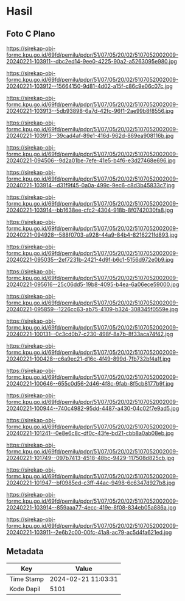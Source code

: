 # Hasil

## Foto C Plano

https://sirekap-obj-formc.kpu.go.id/69fd/pemilu/pdpr/51/07/05/20/02/5107052002009-20240221-103911--dbc2ed14-9ee0-4225-90a2-a5263095e980.jpg

https://sirekap-obj-formc.kpu.go.id/69fd/pemilu/pdpr/51/07/05/20/02/5107052002009-20240221-103912--15664150-9d81-4d02-a15f-c86c9e06c07c.jpg

https://sirekap-obj-formc.kpu.go.id/69fd/pemilu/pdpr/51/07/05/20/02/5107052002009-20240221-103913--5db93898-6a7d-42fc-96f1-2ae99b8f8556.jpg

https://sirekap-obj-formc.kpu.go.id/69fd/pemilu/pdpr/51/07/05/20/02/5107052002009-20240221-103913--39cad4af-89e1-416d-962d-869ea908116b.jpg

https://sirekap-obj-formc.kpu.go.id/69fd/pemilu/pdpr/51/07/05/20/02/5107052002009-20240221-094506--9d2a01be-7efe-41e5-b4f6-e3d27468e696.jpg

https://sirekap-obj-formc.kpu.go.id/69fd/pemilu/pdpr/51/07/05/20/02/5107052002009-20240221-103914--d31f9f45-0a0a-499c-9ec6-c8d3b45833c7.jpg

https://sirekap-obj-formc.kpu.go.id/69fd/pemilu/pdpr/51/07/05/20/02/5107052002009-20240221-103914--bb1638ee-cfc2-4304-918b-8f0742030fa8.jpg

https://sirekap-obj-formc.kpu.go.id/69fd/pemilu/pdpr/51/07/05/20/02/5107052002009-20240221-094928--588f0703-a928-44a9-84b4-8216221fd893.jpg

https://sirekap-obj-formc.kpu.go.id/69fd/pemilu/pdpr/51/07/05/20/02/5107052002009-20240221-095035--2ef7231b-2421-4d9f-b6c1-5156d972e0b9.jpg

https://sirekap-obj-formc.kpu.go.id/69fd/pemilu/pdpr/51/07/05/20/02/5107052002009-20240221-095616--25c06dd5-19b8-4095-b4ea-6a06ece59000.jpg

https://sirekap-obj-formc.kpu.go.id/69fd/pemilu/pdpr/51/07/05/20/02/5107052002009-20240221-095859--1226cc63-ab75-4109-b324-308345f0559e.jpg

https://sirekap-obj-formc.kpu.go.id/69fd/pemilu/pdpr/51/07/05/20/02/5107052002009-20240221-100131--0c3cd0b7-c230-498f-8a7b-8f33aca74f42.jpg

https://sirekap-obj-formc.kpu.go.id/69fd/pemilu/pdpr/51/07/05/20/02/5107052002009-20240221-100428--c6a9ec21-d16c-4f49-899d-7fb732bf4a1f.jpg

https://sirekap-obj-formc.kpu.go.id/69fd/pemilu/pdpr/51/07/05/20/02/5107052002009-20240221-100646--655c0d56-2d46-4f8c-9fab-8f5cb8177b9f.jpg

https://sirekap-obj-formc.kpu.go.id/69fd/pemilu/pdpr/51/07/05/20/02/5107052002009-20240221-100944--740c4982-95dd-4487-a430-04c02f7e9ad5.jpg

https://sirekap-obj-formc.kpu.go.id/69fd/pemilu/pdpr/51/07/05/20/02/5107052002009-20240221-101241--0e8e6c8c-df0c-43fe-bd21-cbb8a0ab08eb.jpg

https://sirekap-obj-formc.kpu.go.id/69fd/pemilu/pdpr/51/07/05/20/02/5107052002009-20240221-101749--097b7413-4518-48bc-9429-117508d825cb.jpg

https://sirekap-obj-formc.kpu.go.id/69fd/pemilu/pdpr/51/07/05/20/02/5107052002009-20240221-101947--bf0985ed-c3ff-44ac-9498-6c6347d927b8.jpg

https://sirekap-obj-formc.kpu.go.id/69fd/pemilu/pdpr/51/07/05/20/02/5107052002009-20240221-103914--859aaa77-4ecc-419e-8f08-834eb05a886a.jpg

https://sirekap-obj-formc.kpu.go.id/69fd/pemilu/pdpr/51/07/05/20/02/5107052002009-20240221-103911--2e6b2c00-00fc-41a8-ac79-ac5d4fa621ed.jpg


## Metadata

| Key        | Value               |
| ---------- | ------------------- |
| Time Stamp | 2024-02-21 11:03:31 |
| Kode Dapil | 5101                |



